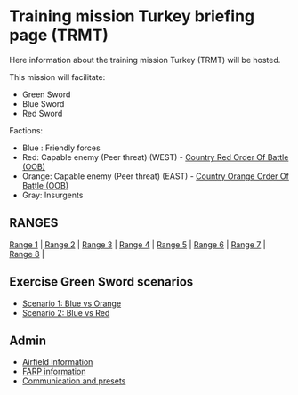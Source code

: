 # Training mission Turkey briefing page (TRMT)

Here information about the training mission Turkey (TRMT) will be hosted.

This mission will facilitate:
- Green Sword
- Blue Sword
- Red Sword 


Factions:
- Blue : Friendly forces
- Red: Capable enemy (Peer threat) (WEST)  - [Country Red Order Of Battle (OOB)](/TRMT-Brief/ENEMY/Red.html) 
- Orange: Capable enemy (Peer threat) (EAST) - [Country Orange Order Of Battle (OOB)](/TRMT-Brief/ENEMY/Orange.html)
- Gray: Insurgents


## RANGES
[Range 1](/TRMT-Brief/RANGES/Range1.html) | 
[Range 2](/TRMT-Brief/RANGES/Range2.html) | 
[Range 3](/TRMT-Brief/RANGES/Range3.html) | 
[Range 4](/TRMT-Brief/RANGES/Range4.html) | 
[Range 5](/TRMT-Brief/RANGES/Range5.html) | 
[Range 6](/TRMT-Brief/RANGES/Range6.html) | 
[Range 7](/TRMT-Brief/RANGES/Range7.html) | 
[Range 8](/TRMT-Brief/RANGES/Range8.html) | 


## Exercise Green Sword scenarios
- [Scenario 1: Blue vs Orange](/TRMT-Brief/SCENARIOS/Scenario1.html) 
- [Scenario 2: Blue vs Red](/TRMT-Brief/SCENARIOS/Scenario2.html) 


## Admin
- [Airfield information](/TRMT-Brief/PAGES/Airfields.html) 
- [FARP information](/TRMT-Brief/PAGES/Farps.html) 
- [Communication and presets](/TRMT-Brief/COMMUNICATION/PRESETS.html)
